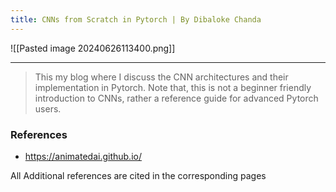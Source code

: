 ```yaml
---
title: CNNs from Scratch in Pytorch | By Dibaloke Chanda
---
```


![[Pasted image 20240626113400.png]]

-------------------

> This my blog where I discuss the CNN architectures and their implementation in Pytorch. Note that, this is not a beginner friendly introduction to CNNs, rather a reference guide for advanced Pytorch users.


### References

- https://animatedai.github.io/

All Additional references are cited in the corresponding pages

